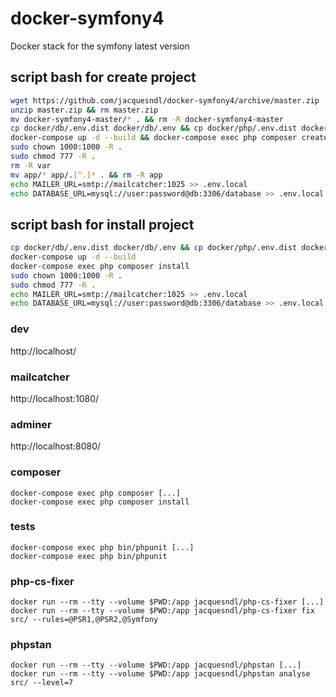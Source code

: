 # docker-symfony4
Docker stack for the symfony latest version

## script bash for create project
```bash
wget https://github.com/jacquesndl/docker-symfony4/archive/master.zip
unzip master.zip && rm master.zip
mv docker-symfony4-master/* . && rm -R docker-symfony4-master
cp docker/db/.env.dist docker/db/.env && cp docker/php/.env.dist docker/php/.env
docker-compose up -d --build && docker-compose exec php composer create-project symfony/website-skelet$
sudo chown 1000:1000 -R .
sudo chmod 777 -R .
rm -R var
mv app/* app/.[^.]* . && rm -R app
echo MAILER_URL=smtp://mailcatcher:1025 >> .env.local
echo DATABASE_URL=mysql://user:password@db:3306/database >> .env.local
```

## script bash for install project
```bash
cp docker/db/.env.dist docker/db/.env && cp docker/php/.env.dist docker/php/.env
docker-compose up -d --build
docker-compose exec php composer install
sudo chown 1000:1000 -R .
sudo chmod 777 -R .
echo MAILER_URL=smtp://mailcatcher:1025 >> .env.local
echo DATABASE_URL=mysql://user:password@db:3306/database >> .env.local
```

### dev
http://localhost/

### mailcatcher
http://localhost:1080/

### adminer
http://localhost:8080/

### composer
```
docker-compose exec php composer [...]
docker-compose exec php composer install
```

### tests
```
docker-compose exec php bin/phpunit [...]
docker-compose exec php bin/phpunit
```

### php-cs-fixer
```
docker run --rm --tty --volume $PWD:/app jacquesndl/php-cs-fixer [...]
docker run --rm --tty --volume $PWD:/app jacquesndl/php-cs-fixer fix src/ --rules=@PSR1,@PSR2,@Symfony
```

### phpstan
```
docker run --rm --tty --volume $PWD:/app jacquesndl/phpstan [...]
docker run --rm --tty --volume $PWD:/app jacquesndl/phpstan analyse src/ --level=7
```
